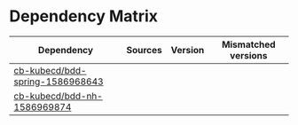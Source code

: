 # Dependency Matrix

Dependency | Sources | Version | Mismatched versions
---------- | ------- | ------- | -------------------
[cb-kubecd/bdd-spring-1586968643](https://github.com/cb-kubecd/bdd-spring-1586968643.git) |  | []() | 
[cb-kubecd/bdd-nh-1586969874](https://github.com/cb-kubecd/bdd-nh-1586969874.git) |  | []() | 
